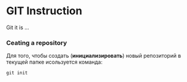 # GIT Instruction

Git it is  ...

### Ceating a repository

Для того, чтобы создать (**инициализировать**) новый репозиторий в текущей папке исользуется команда: 

    git init

